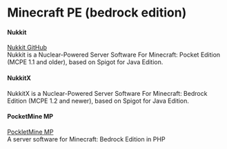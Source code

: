 # Minecraft PE (bedrock edition)

#### Nukkit
[Nukkit GitHub](https://github.com/Nukkit/Nukkit)  
Nukkit is a Nuclear-Powered Server Software For Minecraft: Pocket Edition (MCPE 1.1 and older),
based on Spigot for Java Edition.

#### NukkitX  
NukkitX is a Nuclear-Powered Server Software For Minecraft: Bedrock Edition (MCPE 1.2 and newer),
based on Spigot for Java Edition.

#### PocketMine MP
[PockletMine MP](https://github.com/pmmp/PocketMine-MP)  
A server software for Minecraft: Bedrock Edition in PHP  
